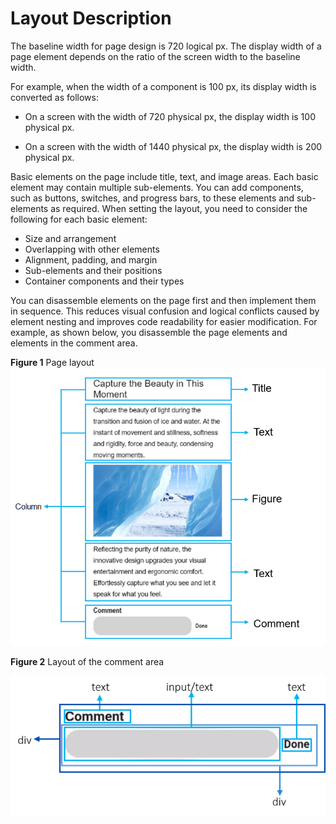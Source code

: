 # Layout Description<a name="EN-US_TOPIC_0000001063230905"></a>

The baseline width for page design is 720 logical px. The display width of a page element depends on the ratio of the screen width to the baseline width.

For example, when the width of a component is 100 px, its display width is converted as follows:

-   On a screen with the width of 720 physical px, the display width is 100 physical px.

-   On a screen with the width of 1440 physical px, the display width is 200 physical px.

Basic elements on the page include title, text, and image areas. Each basic element may contain multiple sub-elements. You can add components, such as buttons, switches, and progress bars, to these elements and sub-elements as required. When setting the layout, you need to consider the following for each basic element:

-   Size and arrangement
-   Overlapping with other elements
-   Alignment, padding, and margin
-   Sub-elements and their positions
-   Container components and their types

You can disassemble elements on the page first and then implement them in sequence. This reduces visual confusion and logical conflicts caused by element nesting and improves code readability for easier modification. For example, as shown below, you disassemble the page elements and elements in the comment area.

**Figure  1**  Page layout<a name="fig11335192315417"></a>  
![](figures/page-layout.png "page-layout")

**Figure  2**  Layout of the comment area<a name="fig186911810182717"></a>  


![](figures/Figure3.png)

